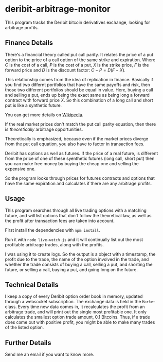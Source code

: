 # deribit-arbitrage-monitor

This program tracks the Deribit bitcoin derivatives exchange, looking for arbitrage profits.

## Finance Details

There's a financial theory called put call parity. It relates the price of a put option to the price of a call option of the same strike and expiration. Where $C$ is the cost of a call, $P$ is the cost of a put, $X$ is the strike price, $F$ is the forward price and $D$ is the discount factor: $C - P = D(F - X)$.

This relationship comes from the idea of replication in finance. Basically if you find two differnt portfolios that have the same payoffs and risk, then those two different portfolios should be equal in value. Here, buying a call and selling a put, ends up being the exact same as being long a forward contract with forward price $X$. So this combination of a long call and short put is like a synthetic future.

You can get more details on [Wikipedia](https://en.wikipedia.org/wiki/Put%E2%80%93call_parity).

If the real market prices don't match the put call parity equation, then there is *theoretically* arbitrage opportunities.

Theoretically is emphasized, because even if the market prices diverge from the put call equation, you also have to factor in transaction fees.

Deribit has options as well as futures. If the price of a real future, is different from the price of one of these syenthetic futures (long call, short put) then you can make free money by buying the cheap one and selling the expensive one.

So the program looks through prices for futures contracts and options that have the same expiration and calculates if there are any arbitrage profits.

## Usage

This program searches through all live trading options with a matching future, and will list options that don't follow the theoretical law, as well as the profit after transaction fees are taken into account.

First install the dependencies with `npm install`.

Run it with `node live-watch.js` and it will continually list out the most profitable arbitrage trades, along with the profits.

I was using it to create logs. So the output is a object with a timestamp, the profit due to the trade, the name of the option involved in the trade, and whether the trade consists of buying a call, selling a put, and shorting the future, or selling a call, buying a put, and going long on the future.

## Technical Details

I keep a copy of every Deribit option order book in memory, updated through a websocket subscription. The exchange data is held in the `Market` class. Every time new data comes in, it recalculates the profit from an arbitrage trade, and will print out the single most profitable one. It only calculates the smallest option trade amount, 0.1 Bitcoins. Thus, if a trade does come out with positive profit, you might be able to make many trades of the listed option.

## Further Details

Send me an email if you want to know more.
